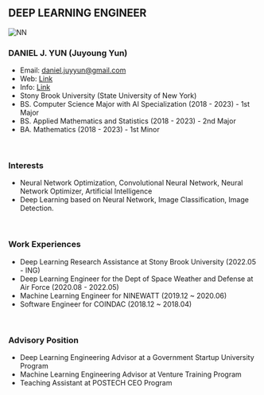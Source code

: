 ## DEEP LEARNING ENGINEER

![NN](https://user-images.githubusercontent.com/87653966/205438513-f7d613dc-a8f0-4bec-9f92-285560e0e5db.png)

### DANIEL J. YUN (Juyoung Yun)
- Email: daniel.juyyun@gmail.com
- Web: [Link](www.worldwidedaniel.com/)
- Info: [Link](www.worldwidedaniel.com/etc/404)
- Stony Brook University (State University of New York)
- BS. Computer Science Major with AI Specialization (2018 - 2023) - 1st Major
- BS. Applied Mathematics and Statistics (2018 - 2023) - 2nd Major 
- BA. Mathematics (2018 - 2023) - 1st Minor 

<br>

###
### Interests
- Neural Network Optimization, Convolutional Neural Network, Neural Network Optimizer, Artificial Intelligence
- Deep Learning based on Neural Network, Image Classification, Image Detection.

<br>

###
### Work Experiences
- Deep Learning Research Assistance at Stony Brook University (2022.05 - ING)
- Deep Learning Engineer for the Dept of Space Weather and Defense at Air Force (2020.08 - 2022.05)
- Machine Learning Engineer for NINEWATT (2019.12 ~ 2020.06)
- Software Engineer for COINDAC (2018.12 ~ 2018.04)

<br>

###
### Advisory Position
- Deep Learning Engineering Advisor at a Government Startup University Program
- Machine Learning Engineering Advisor at Venture Training Program
- Teaching Assistant at POSTECH CEO Program

     
<br>     
<br>

###   
###   



<!--
**YUNBLAK/yunblak** is a ✨ _special_ ✨ repository because its `README.md` (this file) appears on your GitHub profile.

Here are some ideas to get you started:

- 🔭 I’m currently working on ...
- 🌱 I’m currently learning ...
- 👯 I’m looking to collaborate on ...
- 🤔 I’m looking for help with ...
- 💬 Ask me about ...
- 📫 How to reach me: ...
- 😄 Pronouns: ...
- ⚡ Fun fact: ...
-->
